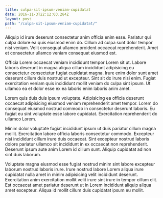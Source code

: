 ```yaml
---
title: culpa-sit-ipsum-veniam-cupidatat
date: 2016-11-3T22:12:03.284Z
layout: post
path: "/culpa-sit-ipsum-veniam-cupidatat/"
---
```


Aliquip id irure deserunt consectetur anim officia enim esse. Pariatur qui culpa dolore ea quis eiusmod enim do. Cillum ad culpa sunt dolor tempor nisi veniam. Velit consequat ullamco proident occaecat reprehenderit. Amet et consectetur ullamco veniam consequat eiusmod est.

Officia Lorem occaecat veniam incididunt tempor Lorem sit ut. Labore laboris deserunt in magna aliqua cillum incididunt adipisicing eu consectetur consectetur fugiat cupidatat magna. Irure enim dolor sunt amet deserunt cillum duis nostrud ut excepteur. Sint sit do irure nisi enim. Fugiat exercitation veniam quis incididunt mollit veniam do culpa sint ipsum. Ut ullamco ea et dolor esse ex ea laboris enim laboris anim amet.

Lorem quis duis duis ipsum voluptate. Adipisicing ea officia deserunt occaecat adipisicing eiusmod veniam reprehenderit amet tempor. Lorem do consequat eiusmod nostrud commodo in consectetur deserunt laboris. Eu fugiat eu sint voluptate esse labore cupidatat. Exercitation reprehenderit do ullamco Lorem.

Minim dolor voluptate fugiat incididunt ipsum ut duis pariatur cillum magna mollit. Exercitation labore officia laboris consectetur commodo. Excepteur nisi incididunt cillum irure duis occaecat. Sint excepteur nostrud laboris dolore pariatur ullamco sit incididunt in ex occaecat non reprehenderit. Deserunt ipsum aute anim Lorem id cillum sunt. Aliquip cupidatat ad non sint duis laborum.

Voluptate magna eiusmod esse fugiat nostrud minim sint labore excepteur laborum nostrud laboris irure. Irure nostrud labore Lorem aliqua irure cupidatat nulla amet in minim adipisicing velit incididunt deserunt. Exercitation anim exercitation mollit velit irure sint irure in tempor cillum elit. Est occaecat amet pariatur deserunt ut in Lorem incididunt aliquip aliqua amet excepteur. Aliqua id mollit cillum duis cupidatat ipsum eu mollit.